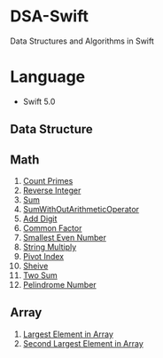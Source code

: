 # DSA-Swift

Data Structures and Algorithms in Swift

# Language
  - Swift 5.0

## Data Structure

## Math

 1. [Count Primes](https://github.com/pramod7/DSA-Challenges/blob/dce6c3a7d8ac0b3c00de62af5cf8cdcb412ef5f0/DSA-Swift/SourceCode/Math/PrimeNumbers.swift)
 2. [Reverse Integer](https://github.com/pramod7/DSA-Challenges/blob/dce6c3a7d8ac0b3c00de62af5cf8cdcb412ef5f0/DSA-Swift/SourceCode/Math/ReverseInteger.swift)
 3. [Sum](https://github.com/pramod7/DSA-Challenges/blob/dce6c3a7d8ac0b3c00de62af5cf8cdcb412ef5f0/DSA-Swift/SourceCode/Math/Sum.swift)
 4. [SumWithOutArithmeticOperator](https://github.com/pramod7/DSA-Challenges/blob/dce6c3a7d8ac0b3c00de62af5cf8cdcb412ef5f0/DSA-Swift/SourceCode/Math/SumWithOutArithmaticOperator.swift)
 5. [Add Digit](https://github.com/pramod7/DSA-Challenges/blob/dce6c3a7d8ac0b3c00de62af5cf8cdcb412ef5f0/DSA-Swift/SourceCode/Math/AddDigit.swift)
 6. [Common Factor](https://github.com/pramod7/DSA-Challenges/blob/dce6c3a7d8ac0b3c00de62af5cf8cdcb412ef5f0/DSA-Swift/SourceCode/Math/CommonFactor.swift)
 7. [Smallest Even Number](https://github.com/pramod7/DSA-Challenges/blob/dce6c3a7d8ac0b3c00de62af5cf8cdcb412ef5f0/DSA-Swift/SourceCode/Math/SmallestEvenNumber.swift)
 8. [String Multiply](https://github.com/pramod7/DSA-Challenges/blob/dce6c3a7d8ac0b3c00de62af5cf8cdcb412ef5f0/DSA-Swift/SourceCode/Math/StringMultyply.swift)
 9. [Pivot Index](https://github.com/pramod7/DSA-Challenges/blob/dce6c3a7d8ac0b3c00de62af5cf8cdcb412ef5f0/DSA-Swift/SourceCode/Math/PivotIndex.swift)
 10. [Sheive](https://github.com/pramod7/DSA-Challenges/blob/7eba585507c2183049caf490a56e0b5e1e048d43/DSA-Swift/SourceCode/Math/Sheive.swift)
 11. [Two Sum](https://github.com/pramod7/DSA-Challenges/blob/7eba585507c2183049caf490a56e0b5e1e048d43/DSA-Swift/SourceCode/Math/TwoSum.swift)
 12. [Pelindrome Number](https://github.com/pramod7/DSA-Challenges/blob/7eba585507c2183049caf490a56e0b5e1e048d43/DSA-Swift/SourceCode/Math/PalindromeNumber.swift)

## Array
 1. [Largest Element in Array](https://github.com/pramod7/DSA-Challenges/blob/f0451a3c4bde79f0eb268ccda1b1612556079085/DSA-Swift/SourceCode/Array/LargestElementInArray%20.swift)
 2. [Second Largest Element in Array](https://github.com/pramod7/DSA-Challenges/blob/f0451a3c4bde79f0eb268ccda1b1612556079085/DSA-Swift/SourceCode/Array/SecondLargestInArray.swift) 
